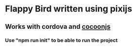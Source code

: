 # Flappy Bird written using pixijs
## Works with cordova and [cocoonjs](https://www.ludei.com/cocoonjs/)
### Use "npm run init" to be able to run the project
